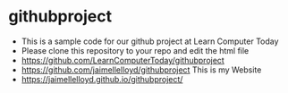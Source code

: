 # githubproject
- This is a sample code for our github project at Learn Computer Today
- Please clone this repository to your repo and edit the html file
- https://github.com/LearnComputerToday/githubproject
- https://github.com/jaimellelloyd/githubproject
This is my Website
- https://jaimellelloyd.github.io/githubproject/

